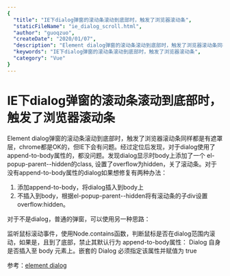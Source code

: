 ```yaml
---
{
  "title": "IE下dialog弹窗的滚动条滚动到底部时，触发了浏览器滚动条",
  "staticFileName": "ie_dialog_scroll.html",
  "author": "guoqzuo",
  "createDate": "2020/01/07",
  "description": "Element dialog弹窗的滚动条滚动到底部时，触发了浏览器滚动条同样都是有遮罩层，chrome都是OK的，但IE下会有问题。经过定位后发现，对于dialog使用了append-to-body属性的，都没问题。发现dialog显示时body上添加了一个 el-popup-parent--hidden的class, 设置了overflow为hidden，关了滚动条。对于没有append-to-body属性的dialog如果想修复有两种办法",
  "keywords": "IE下dialog弹窗的滚动条滚动到底部时，触发了浏览器滚动条",
  "category": "Vue"
}
---
```


# IE下dialog弹窗的滚动条滚动到底部时，触发了浏览器滚动条

Element dialog弹窗的滚动条滚动到底部时，触发了浏览器滚动条同样都是有遮罩层，chrome都是OK的，但IE下会有问题。经过定位后发现，对于dialog使用了append-to-body属性的，都没问题。发现dialog显示时body上添加了一个 el-popup-parent--hidden的class, 设置了overflow为hidden，关了滚动条。对于没有append-to-body属性的dialog如果想修复有两种办法：

1. 添加append-to-body，将dialog插入到body上
2. 不插入到body，根据el-popup-parent--hidden将有滚动条的子div设置overflow:hidden。

对于不是dialog，普通的弹窗，可以使用另一种思路：

监听鼠标滚动事件，使用Node.contains函数，判断鼠标是否在dialog范围内滚动，如果是，且到了底部，禁止其默认行为
append-to-body属性： Dialog 自身是否插入至 body 元素上。嵌套的 Dialog 必须指定该属性并赋值为 true

参考：[element dialog](https://element.eleme.cn/#/zh-CN/component/dialog)
